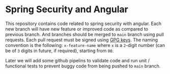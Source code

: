 # Spring Security and Angular

This repository contains code related to spring security with angular. Each new branch will have new feature or improved code as compared to previous branch. And branches should be merged to `main` branch using pull requests. Each pull request must be signed using [GPG keys](https://hpareek.hashnode.dev/configure-multiple-git-accounts-on-a-single-computer). The naming convention is the following:
`x-feature-name`
where `x` is a `2`-digit number (can be of `3` digits in future, if required), starting from `00`.

Later we will add some github pipelins to validate code and run unit / functional tests to prevent buggy code from being pushed to `main` branch.
